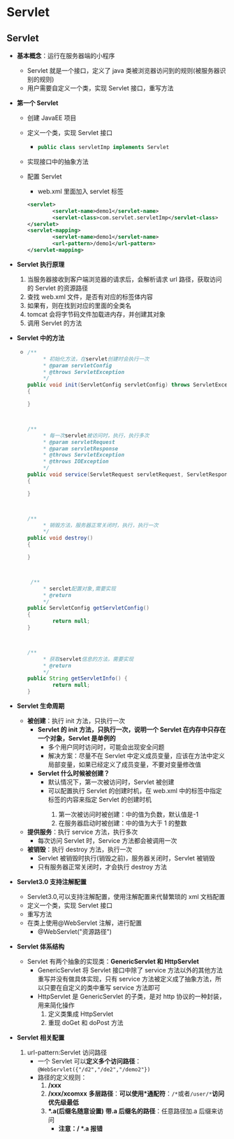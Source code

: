 # Servlet


## Servlet

- **基本概念**：运行在服务器端的小程序

  - Servlet 就是一个接口，定义了 java 类被浏览器访问到的规则(被服务器识别的规则)
  - 用户需要自定义一个类，实现 Servlet 接口，重写方法

- **第一个 Servlet**

  - 创建 JavaEE 项目

  - 定义一个类，实现 Servlet 接口

    - ```java
      public class servletImp implements Servlet
      ```

  - 实现接口中的抽象方法

  - 配置 Servlet

    - web.xml 里面加入 servlet 标签

    ```xml
    <servlet>
            <servlet-name>demo1</servlet-name>
            <servlet-class>com.servlet.servletImp</servlet-class>
    </servlet>
    <servlet-mapping>
            <servlet-name>demo1</servlet-name>
            <url-pattern>/demo1</url-pattern>
    </servlet-mapping>
    ```

- **Servlet 执行原理**

  1. 当服务器接收到客户端浏览器的请求后，会解析请求 url 路径，获取访问的 Servlet 的资源路径
  2. 查找 web.xml 文件，是否有对应的<url-pattern>标签体内容
  3. 如果有，则在找到对应的<servlet-class>里面的全类名
  4. tomcat 会将字节码文件加载进内存，并创建其对象
  5. 调用 Servlet 的方法

- **Servlet 中的方法**

  - ```java
    /**
         * 初始化方法，在servlet创建时会执行一次
         * @param servletConfig
         * @throws ServletException
         */
    public void init(ServletConfig servletConfig) throws ServletException
    {

    }



    /**
         * 每一次servlet被访问时，执行，执行多次
         * @param servletRequest
         * @param servletResponse
         * @throws ServletException
         * @throws IOException
         */
    public void service(ServletRequest servletRequest, ServletResponse servletResponse) throws ServletException, IOException
    {

    }



    /**
         * 销毁方法，服务器正常关闭时，执行，执行一次
         */
    public void destroy()
    {

    }



     /**
         * serclet配置对象,需要实现
         * @return
         */
    public ServletConfig getServletConfig()
    {
            return null;
    }



    /**
         * 获取servlet信息的方法，需要实现
         * @return
         */
    public String getServletInfo() {
            return null;
    }
    ```

- **Servlet 生命周期**

  - **被创建**：执行 init 方法，只执行一次
    - **Servlet 的 init 方法，只执行一次，说明一个 Servlet 在内存中只存在一个对象，Servlet 是单例的**
      - 多个用户同时访问时，可能会出现安全问题
      - 解决方案：尽量不在 Servlet 中定义成员变量，应该在方法中定义局部变量，如果已经定义了成员变量，不要对变量修改值
    - **Servlet 什么时候被创建？**
      - 默认情况下，第一次被访问时，Servlet 被创建
      - 可以配置执行 Servlet 的创建时机，在 web.xml 中的<servlet>标签中指定<load-on-startup>标签的内容来指定 Servlet 的创建时机
        1. 第一次被访问时被创建：<load-on-startup>中的值为负数，默认值是-1
        2. 在服务器启动时被创建：<load-on-startup>中的值为大于 1 的整数
  - **提供服务**：执行 service 方法，执行多次
    - 每次访问 Servlet 时，Service 方法都会被调用一次
  - **被销毁**：执行 destroy 方法，执行一次
    - Servlet 被销毁时执行(销毁之前)，服务器关闭时，Servlet 被销毁
    - 只有服务器正常关闭时，才会执行 destroy 方法

- **Servlet3.0 支持注解配置**

  - Servlet3.0,可以支持注解配置，使用注解配置来代替繁琐的 xml 文档配置
  - 定义一个类，实现 Servlet 接口
  - 重写方法
  - 在类上使用@WebServlet 注解，进行配置
    - @WebServlet("资源路径")

- **Servlet 体系结构**

  - Servlet 有两个抽象的实现类：**GenericServlet 和 HttpServlet**
    - GenericServlet 将 Servlet 接口中除了 service 方法以外的其他方法重写并没有做具体实现，只有 service 方法被定义成了抽象方法，所以只要在自定义的类中重写 service 方法即可
    - HttpServlet 是 GenericServlet 的子类，是对 http 协议的一种封装，用来简化操作
      1. 定义类集成 HttpServlet
      2. 重现 doGet 和 doPost 方法

- **Servlet 相关配置**

  1. url-pattern:Servlet 访问路径
     - 一个 Servlet 可以**定义多个访问路径**：`@WebServlet({"/d2","/de2","/demo2"})`
     - 路径的定义规则：
       1. **/xxx**
       2. **/xxx/xcomxx** **多层路径**：**可以使用\*通配符**：`/*`或者`/user/*`**访问优先级最低**
       3. **\*.a(后缀名随意设置)** **带.a 后缀名的路径**：任意路径加.a 后缀来访问
          - **注意：/ \*.a 报错**


